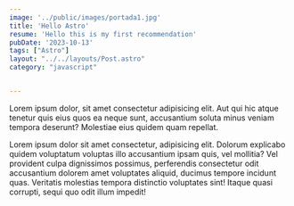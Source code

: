```yaml
---
image: '../public/images/portada1.jpg'
title: 'Hello Astro'
resume: 'Hello this is my first recommendation'
pubDate: '2023-10-13'
tags: ["Astro"]
layout: "../../layouts/Post.astro"
category: "javascript"


---
```

Lorem ipsum dolor, sit amet consectetur adipisicing elit. Aut qui hic atque tenetur quis eius quos ea neque sunt, accusantium soluta minus veniam tempora deserunt? Molestiae eius quidem quam repellat.

Lorem ipsum dolor sit amet consectetur, adipisicing elit. Dolorum explicabo quidem voluptatum voluptas illo accusantium ipsam quis, vel mollitia? Vel provident culpa dignissimos possimus, perferendis consectetur odit accusantium dolorem amet voluptates aliquid, ducimus tempore incidunt quas. Veritatis molestias tempora distinctio voluptates sint! Itaque quasi corrupti, sequi quo odit illum impedit!